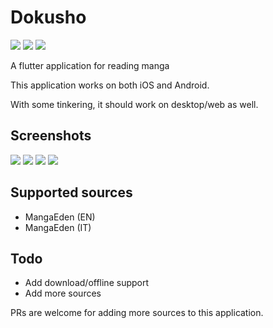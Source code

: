 # Dokusho

![](https://img.shields.io/github/license/mashape/apistatus.svg)
[![](https://img.shields.io/badge/donate-patreon-orange.svg)](https://www.patreon.com/bePatron?c=954360)
[![](https://img.shields.io/badge/donate-paypal-blue.svg)](https://paypal.me/TSedlar)

A flutter application for reading manga


This application works on both iOS and Android.

With some tinkering, it should work on desktop/web as well.


## Screenshots

![](wiki/home.png)
![](wiki/manga_top.png)
![](wiki/manga_dial.png)
![](wiki/reader.png)

## Supported sources
- MangaEden (EN)
- MangaEden (IT)

## Todo
- Add download/offline support
- Add more sources

PRs are welcome for adding more sources to this application.